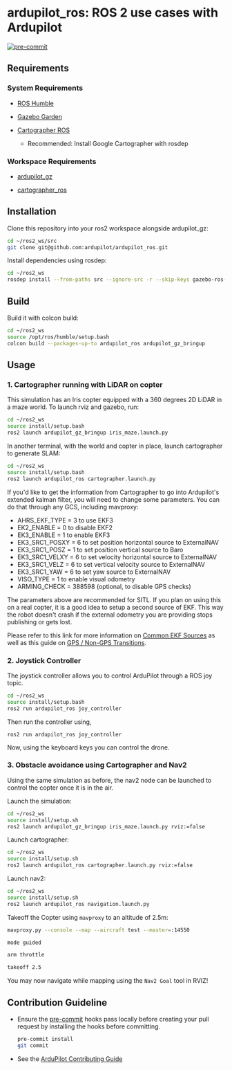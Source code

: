 # ardupilot_ros: ROS 2 use cases with Ardupilot

[![pre-commit](https://img.shields.io/badge/pre--commit-enabled-brightgreen?logo=pre-commit)](https://github.com/pre-commit/pre-commit)

## Requirements

### System Requirements

* [ROS Humble](https://docs.ros.org/en/humble/Installation.html)

* [Gazebo Garden](https://gazebosim.org/docs/garden/install)

* [Cartographer ROS](https://google-cartographer-ros.readthedocs.io/en/latest/)
   * Recommended: Install Google Cartographer with rosdep

### Workspace Requirements

* [ardupilot_gz](https://github.com/ArduPilot/ardupilot_gz)

* [cartographer_ros]()

## Installation

Clone this repository into your ros2 workspace alongside ardupilot_gz:
```bash
cd ~/ros2_ws/src
git clone git@github.com:ardupilot/ardupilot_ros.git
```

Install dependencies using rosdep:
```bash
cd ~/ros2_ws
rosdep install --from-paths src --ignore-src -r --skip-keys gazebo-ros-pkgs
```

## Build

Build it with colcon build:
```bash
cd ~/ros2_ws
source /opt/ros/humble/setup.bash
colcon build --packages-up-to ardupilot_ros ardupilot_gz_bringup

```

## Usage

### 1. Cartographer running with LiDAR on copter

This simulation has an Iris copter equipped with a 360 degrees 2D LiDAR in a maze world.
To launch rviz and gazebo, run:

```bash
cd ~/ros2_ws
source install/setup.bash
ros2 launch ardupilot_gz_bringup iris_maze.launch.py
```
In another terminal, with the world and copter in place, launch cartographer to generate SLAM:

```bash
cd ~/ros2_ws
source install/setup.bash
ros2 launch ardupilot_ros cartographer.launch.py
```

If you'd like to get the information from Cartographer to go into Ardupilot's extended kalman filter, you will need to change some parameters. You can do that through any GCS, including mavproxy:

-  AHRS_EKF_TYPE = 3 to use EKF3
-  EK2_ENABLE = 0 to disable EKF2
-  EK3_ENABLE = 1 to enable EKF3
-  EK3_SRC1_POSXY = 6 to set position horizontal source to ExternalNAV
-  EK3_SRC1_POSZ = 1 to set position vertical source to Baro
-  EK3_SRC1_VELXY = 6 to set velocity horizontal source to ExternalNAV
-  EK3_SRC1_VELZ = 6 to set vertical velocity source to ExternalNAV
-  EK3_SRC1_YAW = 6 to set yaw source to ExternalNAV
-  VISO_TYPE = 1 to enable visual odometry
-  ARMING_CHECK = 388598 (optional, to disable GPS checks)

The parameters above are recommended for SITL. If you plan on using this on a real copter, it is a good idea to setup a second source of EKF. This way the robot doesn't crash if the external odometry you are providing stops publishing or gets lost.

Please refer to this link for more information on [Common EKF Sources](https://ardupilot.org/copter/docs/common-ekf-sources.html>) as well as this guide on [GPS / Non-GPS Transitions](https://ardupilot.org/copter/docs/common-non-gps-to-gps.html).

### 2. Joystick Controller

The joystick controller allows you to control ArduPilot through a ROS joy topic.

```bash
cd ~/ros2_ws
source install/setup.bash
ros2 run ardupilot_ros joy_controller
```

Then run the controller using,

`ros2 run ardupilot_ros joy_controller`

Now, using the keyboard keys you can control the drone.

### 3. Obstacle avoidance using Cartographer and Nav2

Using the same simulation as before, the nav2 node can be launched to control the copter once it is in the air.

Launch the simulation:

```bash
cd ~/ros2_ws
source install/setup.sh
ros2 launch ardupilot_gz_bringup iris_maze.launch.py rviz:=false
```
Launch cartographer:

```bash
cd ~/ros2_ws
source install/setup.sh
ros2 launch ardupilot_ros cartographer.launch.py rviz:=false
```

Launch nav2:

```bash
cd ~/ros2_ws
source install/setup.sh
ros2 launch ardupilot_ros navigation.launch.py
```

Takeoff the Copter using `mavproxy` to an altitude of 2.5m:

```bash
mavproxy.py --console --map --aircraft test --master=:14550

mode guided

arm throttle

takeoff 2.5
```

You may now navigate while mapping using the `Nav2 Goal` tool in RVIZ!

## Contribution Guideline

* Ensure the [pre-commit](https://github.com/pre-commit/pre-commit) hooks pass locally before creating your pull request by installing the hooks before committing.
   ```bash
   pre-commit install
   git commit
   ```
* See the [ArduPilot Contributing Guide](https://github.com/ArduPilot/ardupilot/blob/master/.github/CONTRIBUTING.md)
